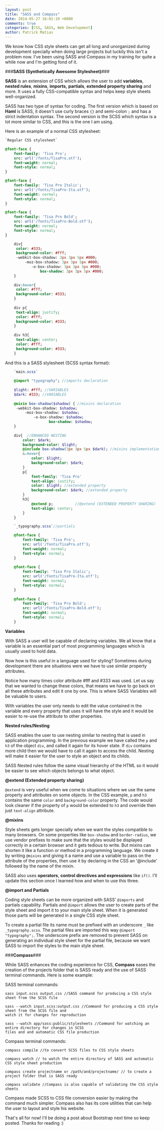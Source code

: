 ```yaml
---
layout: post
title: "SASS and Compass"
date: 2014-05-27 16:01:19 +0800
comments: true
categories: [CSS, SASS, Web Development]
author: Patrick Matias
---
```


We know how CSS style sheets can get all long and unorganized during development specially when doing large projects but luckily this isn't a problem now. I've been using SASS and Compass in my training for quite a while now and I'm getting fond of it. 

<!--more-->

###**SASS (Synthetically Awesome Stylesheet)**###

**SASS** is an extension of CSS which allows the user to add **variables**, **nested rules**, **mixins**, **imports,** **partials**, **extended property sharing** and more. It uses a fully CSS-compatible syntax and helps keep style sheets well-organized.

SASS has two type of syntax for coding. The first version which is based on **Haml** is SASS, it doesn't use curly braces `{}` and semi-colon `;` and has a strict indentation syntax. The second version is the SCSS which syntax is a lot more similar to CSS, and this is the one I am using. 


Here is an example of a normal CSS stylesheet:
```SASS
`Regular CSS stylesheet`

@font-face {
    font-family: 'Tisa Pro';
    src: url('/fonts/TisaPro.otf');
    font-weight: normal;
    font-style: normal;
}

@font-face {
    font-family: 'Tisa Pro Italic';
    src: url('/fonts/TisaPro-Ita.otf');
    font-weight: normal;
    font-style: normal;
}

@font-face {
    font-family: 'Tisa Pro Bold';
    src: url('/fonts/TisaPro-Bold.otf');
    font-weight: normal;
    font-style: normal;
}

	div{
	 color: #333;
	 background-color: #fff;
	 -webkit-box-shadow: 3px 3px 5px #000;
	     -moz-box-shadow: 3px 3px 5px #000;
	        -o-box-shadow: 3px 3px 5px #000;
	            box-shadow: 3px 3px 5px #000;
	}
	
	div:hover{
	 color: #fff;
	 background-color: #333;
	}
	
	div p{
	 text-align: justify;
	 color: #fff;
	 background-color: #333;
	}
	
	div h3{
	 text-align: center;
	 color: #fff;
	 background-color: #333;
	}
```


And this is a SASS stylesheet (SCSS syntax format):

```SASS
    `main.scss`
    
    @import "typography"; //imports declaration
    
	$light: #fff; //VARIABLES
	$dark: #333; //VARIABLES
	
	@mixin box-shadow($shadow) { //mixins declaration
     -webkit-box-shadow: $shadow;
		 -moz-box-shadow: $shadow;
			 -o-box-shadow: $shadow;
					box-shadow: $shadow;
    }
	
	div{  //ENHANCED NESTING
        color: $dark;
        background-color: $light;
        @include box-shadow(3px 3px 5px $dark); //mixins implementation
        &:hover{                       
        	color: $light;
        	background-color: $dark;  
        }
    	p{
    	    font-family: 'Tisa Pro'
        	text-align: justify;
        	color: $light; //extended property
        	background-color: $dark; //extended property
    	}
    	h3{
    	    @extend p;          //@extend (EXTENDED PROPERTY SHARING)
            text-align: center;
    	}
	}
```
```SASS
    `_typography.scss`//partials 

    @font-face {
        font-family: 'Tisa Pro';
        src: url('/fonts/TisaPro.otf');
        font-weight: normal;
        font-style: normal;
    }
    
    @font-face {
        font-family: 'Tisa Pro Italic';
        src: url('/fonts/TisaPro-Ita.otf');
        font-weight: normal;
        font-style: normal;
    }
    
    @font-face {
        font-family: 'Tisa Pro Bold';
        src: url('/fonts/TisaPro-Bold.otf');
        font-weight: normal;
        font-style: normal;
    }
```

**Variables**

With SASS a user will be capable of declaring variables. We all know that a variable is an essential part of most programming languages which is usually used to hold data.
	
Now how is this useful in a language used for styling? Sometimes during development there are situations were we have to use similar property attributes.
	
Notice how many times color attribute #fff and #333 was used. Let us say that we wanted to change these colors, that means we have to go back on all these attributes and edit it one by one. This is where SASS Variables will be valuable to users.

With variables the user only needs to edit the value contained in the variable and every property that uses it will have the style and it would be easier to re-use the attribute to other properties.

**Nested rules/Nesting**

SASS enables the user to use nesting similar to nesting that is used in application programming. In the previous example we have called the `p` and `h3` of the object `div`, and called it again for its hover state. If `div` contains more child then we would have to call it again to access the child. Nesting will make it easier for the user to style an object and its childs.

SASS Nested rules follow the same visual hierarchy of the HTML so it would be easier to see which objects belongs to what object.

**@extend (Extended property sharing)**

`@extend` is very useful when we come to situations where we use the same property and attributes on some objects. In the CSS example, `p` and `h3` contains the same `color` and `background-color` property. The code would look cleaner if the property of `p` would be extended to `h3` and override then just `text-align` attribute.

**@mixins**

Style sheets gets longer specially when we want the styles compatible to many browsers. On some properties like `box-shadow` and `border-radius`, we use vendor prefixes to make sure that the styles would be displayed correctly in a certain browser and it gets tedious to write. But mixins can shorten it like a function or method in a programming language. We create it by writing `@mixins` and giving it a name and use a variable to pass on the attribute of the properties, then use it by declaring in the CSS an '@include' followed by the name of the mixin.

SASS also uses **operators**, **control directives and expressions** like `if()`. I'll update this section once I learned how and when to use this three.


**@import and Partials**

Coding style sheets can be more organized with SASS' `@imports` and partials capability. Partials and `@import` allows the user to create parts of the style sheet and import it to your main style sheet. When it is generated those parts will be generated in a single CSS style sheet. 

To create a partial file its name must be prefixed with an underscore `_` like `_typography.scss`. The partial files are imported this way `@import "typography";`. The underscore prefix are removed to prevent SASS on generating an individual style sheet for the partial file, because we want SASS to import the styles to the main style sheet.


###**Compass**###

While SASS enhances the coding experience for CSS,  **Compass** eases the creation of the projects folder that is SASS ready and the use of SASS terminal commands. Here is some example:

SASS terminal commands:
```
sass input.scss output.css //SASS command for producing a CSS style sheet from the SCSS file

sass --watch input.scss:output.css //Command for producing a CSS style sheet from the SCSS file and                                                    watch it for changes for reproduction

sass --watch app/sass:public/stylesheets //Command for watching an entire directory for changes in SCSS                                                         files and and automatic CSS file production
```

Compass terminal commands:
```
compass compile //to convert SCSS files to CSS style sheets

compass watch // to watch the entire directory of SASS and automatic CSS style sheet production

compass create projectname or /path/and/projectname/ // to create a project folder that is SASS ready

compass validate //Compass is also capable of validating the CSS style sheets
```

Compass made SCSS to CSS file conversion easier by making the command much simpler. Compass also has its core utilities that can help the user to layout and style his website. 

That's all for now! I'll be doing a post about Bootstrap next time so keep posted. Thanks for reading :)
